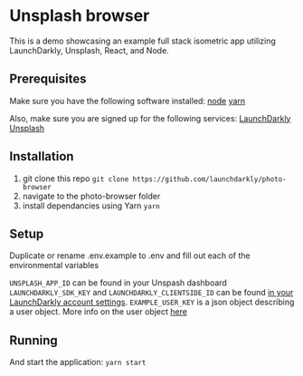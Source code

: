 # Unsplash browser
This is a demo showcasing an example full stack isometric app utilizing LaunchDarkly, Unsplash, React, and Node.

## Prerequisites
Make sure you have the following software installed:
[node](https://nodejs.org/en/download/package-manager/)
[yarn](https://yarnpkg.com/lang/en/docs/install/)

Also, make sure you are signed up for the following services:
[LaunchDarkly](https://launchdarkly.com/#signup)
[Unsplash](https://unsplash.com/developers)

## Installation
1. git clone this repo
```git clone https://github.com/launchdarkly/photo-browser```
2. navigate to the photo-browser folder
3. install dependancies using Yarn
```yarn```

## Setup
Duplicate or rename .env.example to .env and fill out each of the environmental variables

```UNSPLASH_APP_ID``` can be found in your Unspash dashboard
```LAUNCHDARKLY_SDK_KEY``` and ```LAUNCHDARKLY_CLIENTSIDE_ID``` can be found [in your LaunchDarkly account settings](https://app.launchdarkly.com/settings#/projects).
```EXAMPLE_USER_KEY``` is a json object describing a user object. More info on the user object [here](https://docs.launchdarkly.com/v2.0/docs/node-sdk-reference#section-users)

## Running
And start the application:
```yarn start```